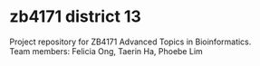 # zb4171 district 13
Project repository for ZB4171 Advanced Topics in Bioinformatics. <br>
Team members: Felicia Ong, Taerin Ha, Phoebe Lim
